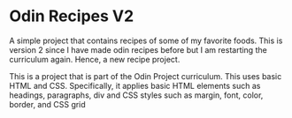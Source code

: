 # Odin Recipes V2

A simple project that contains recipes of some of my favorite foods.
This is version 2 since I have made odin recipes before but I am restarting the curriculum again. Hence, a new recipe project.

This is a project that is part of the Odin Project curriculum. This uses basic HTML and CSS.
Specifically, it applies basic HTML elements such as headings, paragraphs, div and CSS styles such as margin, font, color, border, and CSS grid
